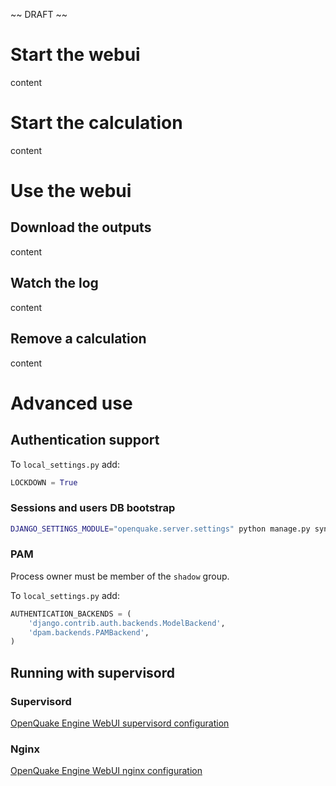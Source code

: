 ~~ DRAFT ~~

# Start the webui
content
# Start the calculation
content
# Use the webui
## Download the outputs
content
## Watch the log
content
## Remove a calculation
content
# Advanced use
## Authentication support
To `local_settings.py` add:
```python
LOCKDOWN = True
```
### Sessions and users DB bootstrap
```bash
DJANGO_SETTINGS_MODULE="openquake.server.settings" python manage.py syncdb --database=auth_db
```
### PAM
Process owner must be member of the `shadow` group.

To `local_settings.py` add:

```python
AUTHENTICATION_BACKENDS = (
    'django.contrib.auth.backends.ModelBackend',
    'dpam.backends.PAMBackend',
)
```

## Running with supervisord

### Supervisord
[OpenQuake Engine WebUI supervisord configuration](supervisord.md)

### Nginx
[OpenQuake Engine WebUI nginx configuration](nginx.md)
